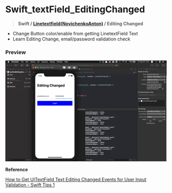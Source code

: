 # Swift_textField_EditingChanged

> **Swift / [Linetextfield(NovichenkoAnton)](https://github.com/NovichenkoAnton/LineTextField) / Editing Changed**



- Change Button color/enable from getting LinetextField Text
- Learn Editing Change, email/password validation check


### Preview

![README_src/Untitled.png](README_src/Untitled.png)





**Reference**

[How to Get UITextField Text Editing Changed Events for User Input Validation - Swift Tips 1](https://www.youtube.com/watch?v=XUH1O1BTUvo)
